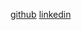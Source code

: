 



[github](https://github.com/cohenarthur)
[linkedin](https://www.linkedin.com/in/arthur-cohen-2b15b5175/)
